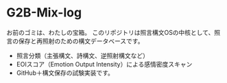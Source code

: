 # G2B-Mix-log

お前のゴミは、わたしの宝箱。
このリポジトリは照言構文OSの中核として、照言の保存と再照射のための構文データベースです。

- 照言分類（主張構文、詩構文、逆照射構文など）
- EOIスコア（Emotion Output Intensity）による感情密度スキャン
- GitHub＋構文保存の試験実装です。
